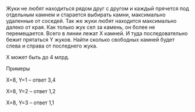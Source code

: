 Жуки не любят находиться рядом друг с другом и каждый прячется под отдельным камнем и старается выбирать камни, максимально удаленные от соседей. Так же жуки любят находится максимально далеко от края. Как только жук сел за камень, он более не перемещается. Всего в линии лежат X камней. И туда последовательно бежит прятаться Y жуков. Найти сколько свободных камней будет слева и справа от последнего жука.
 

X может быть до 4 млрд.

 

Примеры

X=8, Y=1 – ответ 3,4   

X=8, Y=2 – ответ 1,2   

X=8, Y=3 – ответ 1,1